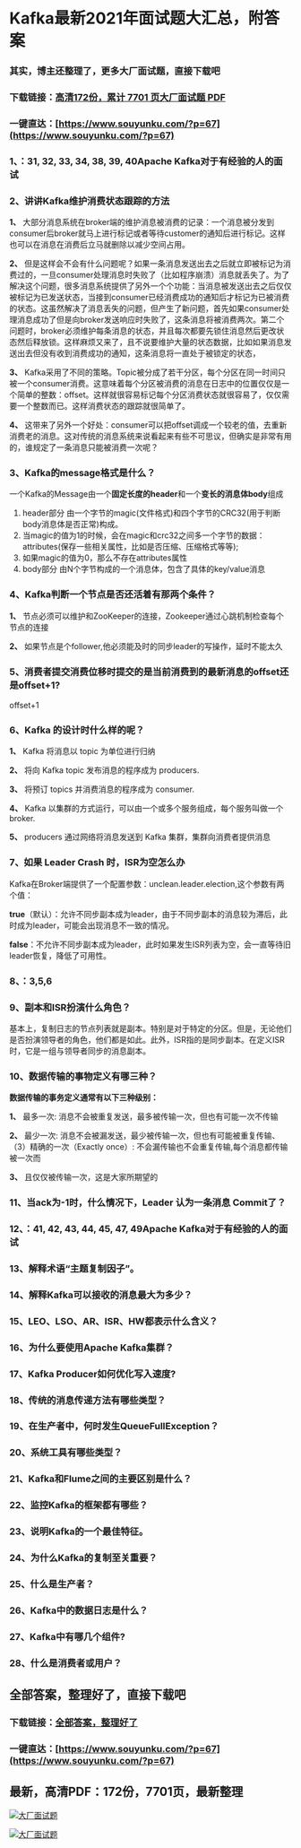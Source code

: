 # Kafka最新2021年面试题大汇总，附答案

### 其实，博主还整理了，更多大厂面试题，直接下载吧

### 下载链接：[高清172份，累计 7701 页大厂面试题  PDF](https://www.souyunku.com/?p=67)

### 一键直达：[https://www.souyunku.com/?p=67](https://www.souyunku.com/?p=67)



### 1、：31, 32, 33, 34, 38, 39, 40Apache Kafka对于有经验的人的面试
### 2、讲讲Kafka维护消费状态跟踪的方法

**1、** 大部分消息系统在broker端的维护消息被消费的记录：一个消息被分发到consumer后broker就马上进行标记或者等待customer的通知后进行标记。这样也可以在消息在消费后立马就删除以减少空间占用。

**2、** 但是这样会不会有什么问题呢？如果一条消息发送出去之后就立即被标记为消费过的，一旦consumer处理消息时失败了（比如程序崩溃）消息就丢失了。为了解决这个问题，很多消息系统提供了另外一个个功能：当消息被发送出去之后仅仅被标记为已发送状态，当接到consumer已经消费成功的通知后才标记为已被消费的状态。这虽然解决了消息丢失的问题，但产生了新问题，首先如果consumer处理消息成功了但是向broker发送响应时失败了，这条消息将被消费两次。第二个问题时，broker必须维护每条消息的状态，并且每次都要先锁住消息然后更改状态然后释放锁。这样麻烦又来了，且不说要维护大量的状态数据，比如如果消息发送出去但没有收到消费成功的通知，这条消息将一直处于被锁定的状态，

**3、** Kafka采用了不同的策略。Topic被分成了若干分区，每个分区在同一时间只被一个consumer消费。这意味着每个分区被消费的消息在日志中的位置仅仅是一个简单的整数：offset。这样就很容易标记每个分区消费状态就很容易了，仅仅需要一个整数而已。这样消费状态的跟踪就很简单了。

**4、** 这带来了另外一个好处：consumer可以把offset调成一个较老的值，去重新消费老的消息。这对传统的消息系统来说看起来有些不可思议，但确实是非常有用的，谁规定了一条消息只能被消费一次呢？


### 3、Kafka的message格式是什么？

一个Kafka的Message由一个**固定长度的header**和一个**变长的消息体body**组成

1. header部分 由一个字节的magic(文件格式)和四个字节的CRC32(用于判断body消息体是否正常)构成。
2. 当magic的值为1的时候，会在magic和crc32之间多一个字节的数据：attributes(保存一些相关属性，比如是否压缩、压缩格式等等);
3. 如果magic的值为0，那么不存在attributes属性
4. body部分 由N个字节构成的一个消息体，包含了具体的key/value消息


### 4、Kafka判断一个节点是否还活着有那两个条件？

**1、** 节点必须可以维护和ZooKeeper的连接，Zookeeper通过心跳机制检查每个节点的连接

**2、** 如果节点是个follower,他必须能及时的同步leader的写操作，延时不能太久


### 5、消费者提交消费位移时提交的是当前消费到的最新消息的offset还是offset+1?

offset+1


### 6、Kafka 的设计时什么样的呢？

**1、** Kafka 将消息以 topic 为单位进行归纳

**2、** 将向 Kafka topic 发布消息的程序成为 producers.

**3、** 将预订 topics 并消费消息的程序成为 consumer.

**4、** Kafka 以集群的方式运行，可以由一个或多个服务组成，每个服务叫做一个 broker.

**5、** producers 通过网络将消息发送到 Kafka 集群，集群向消费者提供消息


### 7、如果 Leader Crash 时，ISR为空怎么办

Kafka在Broker端提供了一个配置参数：unclean.leader.election,这个参数有两个值：

**true**（默认）：允许不同步副本成为leader，由于不同步副本的消息较为滞后，此时成为leader，可能会出现消息不一致的情况。

**false**：不允许不同步副本成为leader，此时如果发生ISR列表为空，会一直等待旧leader恢复，降低了可用性。


### 8、：3,5,6


### 9、副本和ISR扮演什么角色？

基本上，复制日志的节点列表就是副本。特别是对于特定的分区。但是，无论他们是否扮演领导者的角色，他们都是如此。此外，ISR指的是同步副本。在定义ISR时，它是一组与领导者同步的消息副本。


### 10、数据传输的事物定义有哪三种？

**数据传输的事务定义通常有以下三种级别：**

**1、** 最多一次: 消息不会被重复发送，最多被传输一次，但也有可能一次不传输

**2、** 最少一次: 消息不会被漏发送，最少被传输一次，但也有可能被重复传输、（3）精确的一次（Exactly once）: 不会漏传输也不会重复传输,每个消息都传输被一次而

**3、** 且仅仅被传输一次，这是大家所期望的


### 11、当ack为-1时，什么情况下，Leader 认为一条消息 Commit了？
### 12、：41, 42, 43, 44, 45, 47, 49Apache Kafka对于有经验的人的面试
### 13、解释术语“主题复制因子”。
### 14、解释Kafka可以接收的消息最大为多少？
### 15、LEO、LSO、AR、ISR、HW都表示什么含义？
### 16、为什么要使用Apache Kafka集群？
### 17、Kafka Producer如何优化写入速度?
### 18、传统的消息传递方法有哪些类型？
### 19、在生产者中，何时发生QueueFullException？
### 20、系统工具有哪些类型？
### 21、Kafka和Flume之间的主要区别是什么？
### 22、监控Kafka的框架都有哪些？
### 23、说明Kafka的一个最佳特征。
### 24、为什么Kafka的复制至关重要？
### 25、什么是生产者？
### 26、Kafka中的数据日志是什么？
### 27、Kafka中有哪几个组件?
### 28、什么是消费者或用户？




## 全部答案，整理好了，直接下载吧

### 下载链接：[全部答案，整理好了](https://www.souyunku.com/?p=67)

### 一键直达：[https://www.souyunku.com/?p=67](https://www.souyunku.com/?p=67)


## 最新，高清PDF：172份，7701页，最新整理

[![大厂面试题](https://www.souyunku.com/wp-content/uploads/weixin/mst.png "架构师专栏")](https://www.souyunku.com/wp-content/uploads/weixin/githup-weixin.png "架构师专栏")

[![大厂面试题](https://www.souyunku.com/wp-content/uploads/weixin/githup-weixin.png "架构师专栏")](https://www.souyunku.com/wp-content/uploads/weixin/githup-weixin.png "架构师专栏")
